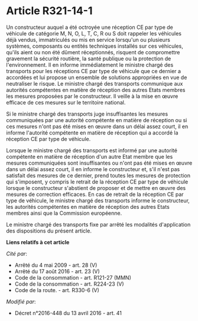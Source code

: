 # Article R321-14-1

Un constructeur auquel a été octroyée une réception CE par type de véhicule      de catégorie M, N, O, L, T, C, R ou S doit
rappeler les véhicules déjà vendus, immatriculés ou mis en service lorsqu'un ou plusieurs systèmes, composants ou entités
techniques installés sur ces véhicules, qu'ils aient ou non été dûment réceptionnés, risquent de compromettre gravement la
sécurité routière, la santé publique ou la protection de l'environnement. Il en informe immédiatement le ministre chargé des
transports pour les réceptions CE par type de véhicule que ce dernier a accordées et lui propose un ensemble de solutions
appropriées en vue de neutraliser le risque. Le ministre chargé des transports communique aux autorités compétentes en
matière de réception des autres Etats membres les mesures proposées par le constructeur. Il veille à la mise en œuvre
efficace de ces mesures sur le territoire national. 

Si le ministre chargé des transports juge insuffisantes les mesures communiquées par une autorité compétente en matière de
réception ou si ces mesures n'ont pas été mises en œuvre dans un délai assez court, il en informe l'autorité compétente en
matière de réception qui a accordé la réception CE par type de véhicule. 

Lorsque le ministre chargé des transports est informé par une autorité compétente en matière de réception d'un autre Etat
membre que les mesures communiquées sont insuffisantes ou n'ont pas été mises en œuvre dans un délai assez court, il en
informe le constructeur et, s'il n'est pas satisfait des mesures de ce dernier, prend toutes les mesures de protection qui
s'imposent, y compris le retrait de la réception CE par type de véhicule lorsque le constructeur s'abstient de proposer et de
mettre en œuvre des mesures de correction efficaces. En cas de retrait de la réception CE par type de véhicule, le ministre
chargé des transports informe le constructeur, les autorités compétentes en matière de réception des autres Etats membres
ainsi que la Commission européenne. 

Le ministre chargé des transports fixe par arrêté les modalités d'application des dispositions du présent article.

**Liens relatifs à cet article**

_Cité par_:

  - Arrêté du 4 mai 2009 - art. 28 (V)
  - Arrêté du 17 août 2016 - art. 23 (V)
  - Code de la consommation - art. R121-27 (MMN)
  - Code de la consommation - art. R224-23 (V)
  - Code de la route. - art. R330-6 (V)

_Modifié par_:

  - Décret n°2016-448 du 13 avril 2016 - art. 41
